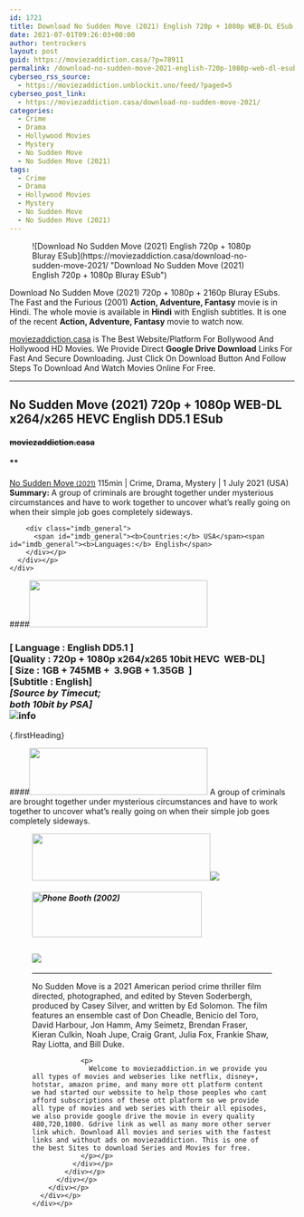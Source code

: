 ```yaml
---
id: 1721
title: Download No Sudden Move (2021) English 720p + 1080p WEB-DL ESub
date: 2021-07-01T09:26:03+00:00
author: tentrockers
layout: post
guid: https://moviezaddiction.casa/?p=78911
permalink: /download-no-sudden-move-2021-english-720p-1080p-web-dl-esub/
cyberseo_rss_source:
  - https://moviezaddiction.unblockit.uno/feed/?paged=5
cyberseo_post_link:
  - https://moviezaddiction.casa/download-no-sudden-move-2021/
categories:
  - Crime
  - Drama
  - Hollywood Movies
  - Mystery
  - No Sudden Move
  - No Sudden Move (2021)
tags:
  - Crime
  - Drama
  - Hollywood Movies
  - Mystery
  - No Sudden Move
  - No Sudden Move (2021)
---
```

<figure class="entry-thumbnail">![Download No Sudden Move (2021) English 720p + 1080p Bluray ESub](https://moviezaddiction.casa/download-no-sudden-move-2021/ "Download No Sudden Move (2021) English 720p + 1080p Bluray ESub") </figure> 

Download No Sudden Move (2021) 720p + 1080p + 2160p Bluray ESubs. The Fast and the Furious (2001) **Action, Adventure, Fantasy** movie is in Hindi. The whole movie is available in **Hindi** with English subtitles. It is one of the recent **Action, Adventure, Fantasy** movie to watch now.

[moviezaddiction.casa](https://moviezaddiction.casa) is The Best Website/Platform For Bollywood And Hollywood HD Movies. We Provide Direct **Google Drive Download** Links For Fast And Secure Downloading. Just Click On Download Button And Follow Steps To Download And Watch Movies Online For Free.

* * *

## <span>No Sudden Move (2021) 720p + 1080p WEB-DL x264/x265 HEVC English DD5.1 ESub</span>

#### <span>~~moviezaddiction.casa~~</span>

#### **</p> 

<div class="imdb_container">
  <div>
    <div class="imdb_dark">
      <div class="imdb_right">
        <span id="movie_title"><a href="https://www.imdb.com/title/tt11525644" target="_blank" rel="noopener">No Sudden Move<small> (2021)</small></a></span> <span id="genres">115min | Crime, Drama, Mystery | 1 July 2021 (USA)</span> <span id="summary"><b>Summary: </b>A group of criminals are brought together under mysterious circumstances and have to work together to uncover what&#8217;s really going on when their simple job goes completely sideways.</span> </p> 
        
        <div class="imdb_general">
          <span id="imdb_general"><b>Countries:</b> USA</span><span id="imdb_general"><b>Languages:</b> English</span>
        </div></p>
      </div></p>
    </div>
  </div>
</div>

</b></h4> 

####<img loading="lazy" class="aligncenter" src="https:///moviezaddiction.casa/wp-content/uploads/2018/02/Media-Info.png?zoom=0.8099999785423279&resize=315%2C83&ssl=1" srcset="https://moviezaddiction.casa//wp-content/uploads/2018/02/Media-Info.png?zoom=0.8999999761581421&resize=315%2C83&ssl=1" width="315" height="83" /> 

### <span><span><strong>[ Language : English DD5.1</strong>&nbsp;]</span><br /><span>[Quality : 720p + 1080p x264/x265 10bit HEVC&nbsp; WEB-DL]</span><br /><span>[ Size : 1GB + 745MB +&nbsp; 3.9GB + 1.35GB&nbsp; ]</span><br /><span>[Subtitle : English]<br /><span><em>[Source by Timecut;<br />both 10bit by PSA]</em></span><br /></span></span><img src="https://i.imgur.com/AusysgD.png" alt="info" usemap="#workmap" /> </p> 

<map name="workmap">
  <area alt="imdb" coords="0,0,80,40" shape="rect" href="https://www.imdb.com/title/tt11525644/" target="_blank" />
  
  <area alt="youtube" coords="100,0,180,40" shape="rect" href="https://www.youtube.com/watch?v=bRD1xr-dmfQ" target="_blank" />
</map> {.firstHeading}

####<img loading="lazy" class="aligncenter" src="https://moviezaddiction.casa//wp-content/uploads/2018/02/Plot.jpeg?zoom=0.8099999785423279&resize=315%2C83&ssl=1" srcset="https://moviezaddiction.casa//wp-content/uploads/2018/02/Plot.jpeg?zoom=0.8999999761581421&resize=315%2C83&ssl=1" width="315" height="83" /> <span>A group of criminals are brought together under mysterious circumstances and have to work together to uncover what’s really going on when their simple job goes completely sideways.</span>

<div class="wp-block-image">
  <figure class="aligncenter is-resized"><img loading="lazy" class="aligncenter" src="https://i1.wp.com/moviezaddiction.casa/wp-content/uploads/2018/02/Screenshots-Button.png?zoom=0.8099999785423279&resize=315%2C83&ssl=1" srcset="https://moviezaddiction.casa//wp-content/uploads/2018/02/Screenshots-Button.png?zoom=0.8999999761581421&resize=315%2C83&ssl=1" width="315" height="83" /><img src="https://1.bp.blogspot.com/-D9-JC7eN4gU/YN3tWAn7XlI/AAAAAAAAEeI/nQbbfdOSGIs7HJTbw6H1v71Ek4LbF2fcACLcBGAsYHQ/s16000/No%2BSudden%2BMove%2B%25282021%2529%2B1080p%2BWEB-DL%2Bx265%2B10bit%2BHEVC%2BEnglish%2BHE-AAC5.1%2BESubs%2B1.35GB%2B%255Bwww.MoviezAddiction.casa%255D_s.jpg" /> </p> 
  
  <h4 class="summary_text">
    <em><img loading="lazy" class="aligncenter" src="https://i2.wp.com/moviezaddiction.casa/wp-content/uploads/2018/02/Download-Button-1.png?zoom=0.8099999785423279&resize=300%2C80&ssl=1" srcset="https://i2.wp.com/moviezaddiction.casa/wp-content/uploads/2018/02/Download-Button-1.png?zoom=0.8999999761581421&resize=300%2C80&ssl=1" alt="Phone Booth (2002)" width="300" height="80" /></em>
  </h4>
  
  <h2>
    <img class="aligncenter" src="https://i.imgur.com/Ds7bb.gif" />
  </h2>
  
  <hr />
  
  <div class="mod" data-md="50" data-hveid="250" data-ved="0ahUKEwi-7dnvqo7WAhXLsFQKHTILBKEQkCkI-gEoAzAn">
    <div class="_cgc kno-fb-ctx" data-hveid="251" data-ved="0ahUKEwi-7dnvqo7WAhXLsFQKHTILBKEQziAI-wEoADAn">
      <div class="r-iH9cFH0n0MiE">
        <div class="mod" data-md="50" data-hveid="228" data-ved="0ahUKEwjniJq86tTWAhULK48KHU9mChkQkCkI5AEoBDAh">
          <div class="_cgc kno-fb-ctx" data-hveid="229" data-ved="0ahUKEwjniJq86tTWAhULK48KHU9mChkQziAI5QEoADAh">
            <div class="r-iwKCMzMr_HBQ">
              <div class="overviewContainer ng-star-inserted">
                <p>
                  No Sudden Move is a 2021 American period crime thriller film directed, photographed, and edited by Steven Soderbergh, produced by Casey Silver, and written by Ed Solomon. The film features an ensemble cast of Don Cheadle, Benicio del Toro, David Harbour, Jon Hamm, Amy Seimetz, Brendan Fraser, Kieran Culkin, Noah Jupe, Craig Grant, Julia Fox, Frankie Shaw, Ray Liotta, and Bill Duke.
                </p>
                
                <p>
                  Welcome to moviezaddiction.in we provide you all types of movies and webseries like netflix, disney+, hotstar, amazon prime, and many more ott platform content we had started our webssite to help those peoples who cant afford subscriptions of these ott platform so we provide all type of movies and web series with their all episodes, we also provide google drive the movie in every quality 480,720,1080. Gdrive link as well as many more other server link which. Download All movies and series with the fastest links and without ads on moviezaddiction. This is one of the best Sites to download Series and Movies for free.
                </p></p>
              </div></p>
            </div></p>
          </div></p>
        </div></p>
      </div></p>
    </div></p>
  </div></figure>
</div>